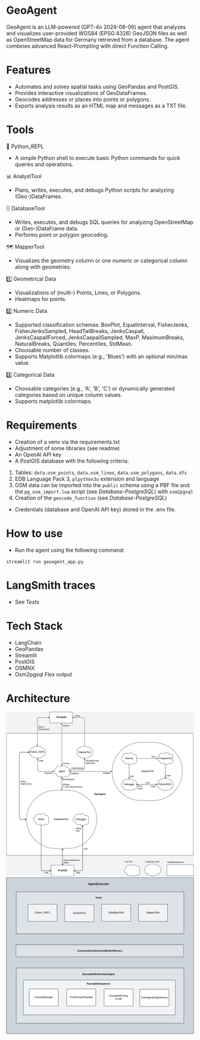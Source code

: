 # GeoAgent

GeoAgent is an LLM-powered (GPT-4o 2024-08-06) agent that analyzes and visualizes user-provided WGS84 (EPSG:4326) GeoJSON files as well as OpenStreetMap data for Germany retrieved from a database. The agent combines advanced React-Prompting with direct Function Calling. 

# Features
- Automates and solves spatial tasks using GeoPandas and PostGIS.
- Provides interactive visualizations of GeoDataFrames.
- Geocodes addresses or places into points or polygons.
- Exports analysis results as an HTML map and messages as a TXT file.

# Tools
🐍 Python_REPL
- A simple Python shell to execute basic Python commands for quick queries and operations.

📊 AnalystTool
- Plans, writes, executes, and debugs Python scripts for analyzing (Geo-)DataFrames.

🗄️ DatabaseTool
- Writes, executes, and debugs SQL queries for analyzing OpenStreetMap or (Geo-)DataFrame data.
- Performs point or polygon geocoding.

🗺️ MapperTool
- Visualizes the geometry column or one numeric or categorical column along with geometries:

1️⃣ Geometrical Data
- Visualizations of (multi-) Points, Lines, or Polygons.
- Heatmaps for points.

2️⃣ Numeric Data
- Supported classification schemas: BoxPlot, EqualInterval, FisherJenks, FisherJenksSampled, HeadTailBreaks, JenksCaspall, JenksCaspallForced, JenksCaspallSampled, MaxP, MaximumBreaks, NaturalBreaks, Quantiles, Percentiles, StdMean.
- Choosable number of classes.
- Supports Matplotlib colormaps (e.g., 'Blues') with an optional min/max value.

3️⃣ Categorical Data
- Choosable categories (e.g., 'A', 'B', 'C') or dynamically generated categories based on unique column values.
- Supports matplotlib colormaps.

# Requirements
- Creation of a venv via the requirements.txt
- Adjustment of some libraries (see readme)
- An OpenAI API key
- A PostGIS database with the following criteria:  
1. Tables: `data.osm_points`, `data.osm_lines`, `data.osm_polygons`, `data.dfs`  
2. EDB Language Pack 3, `plpython3u` extension and language  
3. OSM data can be imported into the `public` schema using a PBF file and the `pg_osm_import.lua` script (see *Database-PostgreSQL*) with `osm2pgsql`  
4. Creation of the `geocode_function` (see *Database-PostgreSQL*)
- Credentials (database and OpenAI API key) stored in the .env file.

# How to use 
- Run the agent using the following command:
```
streamlit run geoagent_app.py
```

# LangSmith traces
- See *Tests*

# Tech Stack
- LangChain
- GeoPandas
- Streamlit
- PostGIS
- OSMNX
- Osm2pgsql Flex output
  
# Architecture 
![alt text](https://github.com/svnpierre/GeoAgent/blob/main/Architektur.png) 
![alt text](https://github.com/svnpierre/GeoAgent/blob/main/Agent_Executor.png) 



